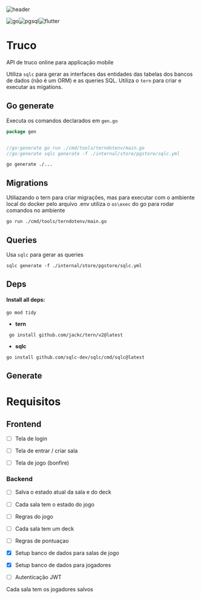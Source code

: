 
![header](https://capsule-render.vercel.app/api?type=venom&color=auto&height=400&section=header&text=Truco&fontSize=90&rotate=10)

![go](https://img.shields.io/badge/Go-00ADD8?style=for-the-badge&logo=go&logoColor=white)![pgsql](https://img.shields.io/badge/PostgreSQL-316192?style=for-the-badge&logo=postgresql&logoColor=white)![flutter](https://img.shields.io/badge/Flutter-235997?style=for-the-badge&logo=flutter&logoColor=white)

# Truco

API de truco online para applicação mobile





Utiliza `sqlc` para gerar as interfaces das entidades das tabelas dos bancos de dados (não é um ORM) e as queries SQL.
Utiliza o `tern` para criar e executar as migations.

## Go generate

Executa os comandos declarados em `gen.go`
```go
package gen 


//go:generate go run ./cmd/tools/terndotenv/main.go
//go:generate sqlc generate -f ./internal/store/pgstore/sqlc.yml
```
```shell
go generate ./...
```

## Migrations
Utiliazando o tern para criar migrações, mas para executar com o ambiente local do docker pelo arquivo .env
utiliza o `os\exec` do go para rodar comandos no ambiente

```shell
go run ./cmd/tools/terndotenv/main.go
```

## Queries

Usa `sqlc` para gerar as queries

```shell
sqlc generate -f ./internal/store/pgstore/sqlc.yml
```


## Deps


#### Install all deps:
```shell
go mod tidy
```

- **tern**
```shell
 go install github.com/jackc/tern/v2@latest
 ```

- **sqlc**
```shell
go install github.com/sqlc-dev/sqlc/cmd/sqlc@latest
```



## Generate

# Requisitos

## Frontend

- [ ]  Tela de login
- [ ]  Tela de entrar / criar sala
- [ ] Tela de jogo (bonfire)


### Backend

- [ ] Salva o estado atual da sala e do deck
- [ ] Cada sala tem o estado do jogo
- [ ] Regras do jogo
- [ ] Cada sala tem um deck
- [ ] Regras de pontuaçao 
- [X] Setup banco de dados para salas de jogo
- [X] Setup banco de dados para jogadores
- [ ] Autenticação JWT


Cada sala tem os jogadores salvos